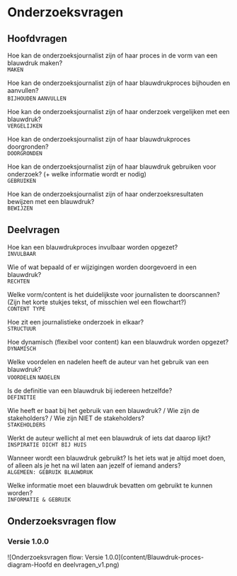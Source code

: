# Onderzoeksvragen

## Hoofdvragen
Hoe kan de onderzoeksjournalist zijn of haar proces in de vorm van een blauwdruk maken?
<br>`MAKEN`

Hoe kan de onderzoeksjournalist zijn of haar blauwdrukproces bijhouden en aanvullen?
<br>`BIJHOUDEN` `AANVULLEN`


Hoe kan de onderzoeksjournalist zijn of haar onderzoek vergelijken met een blauwdruk?
<br>`VERGELIJKEN`

Hoe kan de onderzoeksjournalist zijn of haar blauwdrukproces doorgronden?
<br>`DOORGRONDEN`

Hoe kan de onderzoeksjournalist zijn of haar blauwdruk gebruiken voor onderzoek? (+ welke informatie wordt er nodig)
<br>`GEBRUIKEN`
  

Hoe kan de onderzoeksjournalist zijn of haar onderzoeksresultaten bewijzen met een blauwdruk? 
<br>`BEWIJZEN` 

## Deelvragen
Hoe kan een blauwdrukproces invulbaar worden opgezet?
<br>`INVULBAAR` 

Wie of wat bepaald of er wijzigingen worden doorgevoerd in een blauwdruk?
<br>`RECHTEN`

Welke vorm/content is het duidelijkste voor journalisten te doorscannen? (Zijn het korte stukjes tekst, of misschien wel een flowchart?)
<br>`CONTENT TYPE`


Hoe zit een journalistieke onderzoek in elkaar?
<br>`STRUCTUUR`
 

Hoe dynamisch (flexibel voor content) kan een blauwdruk worden opgezet?
<br>`DYNAMISCH`
 

Welke voordelen en nadelen heeft de auteur van het gebruik van een blauwdruk?
<br>`VOORDELEN` `NADELEN`

Is de definitie van een blauwdruk bij iedereen hetzelfde?
<br>`DEFINITIE`

Wie heeft er baat bij het gebruik van een blauwdruk? / Wie zijn de stakeholders? / Wie zijn NIET de stakeholders?
<br>`STAKEHOLDERS`


Werkt de auteur wellicht al met een blauwdruk of iets dat daarop lijkt?
<br>`INSPIRATIE DICHT BIJ HUIS`

Wanneer wordt een blauwdruk gebruikt? Is het iets wat je altijd moet doen, of alleen als je het na wil laten aan jezelf of iemand anders?
<br>`ALGEMEEN: GEBRUIK BLAUWDRUK`


Welke informatie moet een blauwdruk bevatten om gebruikt te kunnen worden?
<br>`INFORMATIE & GEBRUIK`


## Onderzoeksvragen flow

### Versie 1.0.0
![Onderzoeksvragen flow: Versie 1.0.0](content/Blauwdruk-proces-diagram-Hoofd en deelvragen_v1.png)

